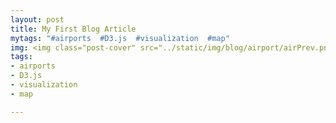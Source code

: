 ```yaml
---
layout: post
title: My First Blog Article
mytags: "#airports  #D3.js  #visualization  #map"
img: <img class="post-cover" src="../static/img/blog/airport/airPrev.png"  border="5" alt="Responsive image">
tags:
- airports
- D3.js
- visualization
- map

---
```


<div id="us_states">
</div>
<script src="airport/jquery-1.10.2.js"></script>
<script src="airport/d3.v3.min.js"></script>
<script src="airport/topojson.v1.min.js"></script>
<script src="airport/airport_viz.js"></script>

